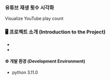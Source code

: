 ### 유튜브 재생 횟수 시각화 
Visualize YouTube play count

### 🖥 프로젝트 소개 (Introduction to the Project)
- 
  
- 
  
#### ⚙️ 개발 환경 (Development Environment)
- python 3.11.0
